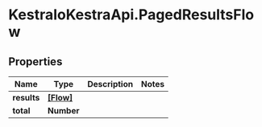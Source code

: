 # KestraIoKestraApi.PagedResultsFlow

## Properties

Name | Type | Description | Notes
------------ | ------------- | ------------- | -------------
**results** | [**[Flow]**](Flow.md) |  | 
**total** | **Number** |  | 


